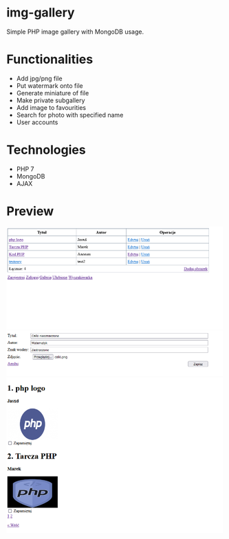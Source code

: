 # img-gallery
Simple PHP image gallery with MongoDB usage.

# Functionalities
- Add jpg/png file
- Put watermark onto file
- Generate miniature of file
- Make private subgallery
- Add image to favourities
- Search for photo with specified name
- User accounts

# Technologies
- PHP 7
- MongoDB
- AJAX

# Preview
![Main menu](/screenshots/main_menu.png)
![Adding photo](/screenshots/add_photo.png)
![Gallery](/screenshots/gallery.png)
